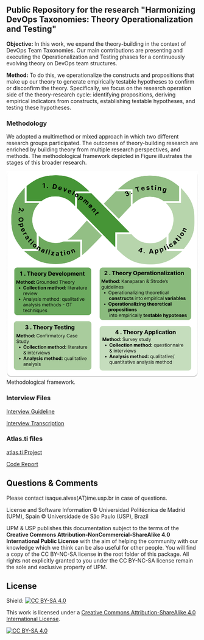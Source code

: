 ## Public Repository for the research "Harmonizing DevOps Taxonomies: Theory Operationalization and Testing"

**Objective:** In this work, we expand the theory-building in the context of DevOps Team Taxonomies. Our main contributions are presenting and executing the Operationalization and Testing phases for a continuously evolving theory on DevOps team structures. 

**Method:** To do this, we operationalize the constructs and propositions that make up our theory to generate empirically testable hypotheses to confirm or disconfirm the theory. Specifically, we focus on the research operation side of the theory-research cycle: identifying propositions, deriving empirical indicators from constructs, establishing testable hypotheses, and testing these hypotheses.

### Methodology 

We adopted a multimethod or mixed approach in which two different research groups participated. The outcomes of theory-building research are enriched by building theory from multiple research perspectives, and methods. The methodological framework depicted in Figure illustrates the stages of this broader research.

![Image](https://github.com/alvesisaque/devops_taxonomies.github.io/blob/main/assets/img/Figure1.png)
Methodological framework.

### Interview Files

[Interview Guideline](https://github.com/alvesisaque/devops_taxonomies.github.io/blob/main/interview/Interview_Manuel_Pais.pdf)

[Interview Transcription](https://github.com/alvesisaque/devops_taxonomies.github.io/blob/main/interview/interview_transcription_FINAL.pdf)

### Atlas.ti files

[atlas.ti Project](https://github.com/alvesisaque/devops_taxonomies.github.io/blob/main/atlas_files/harmonizing_team_topologies_Operationalization_and_testing.atlproj9)

[Code Report](https://github.com/alvesisaque/devops_taxonomies.github.io/blob/main/atlas_files/Report_codebook.pdf)

## Questions & Comments

Please contact isaque.alves(AT)ime.usp.br in case of questions.

License and Software Information
© Universidad Politécnica de Madrid (UPM), Spain
© Universidade de São Paulo (USP), Brazil

UPM & USP publishes this documentation subject to the terms of the **Creative Commons Attribution-NonCommercial-ShareAlike 4.0 International Public License** with the aim of helping the community with our knowledge which we think can be also useful for other people. You will find a copy of the CC BY-NC-SA license in the root folder of this package. All rights not explicitly granted to you under the CC BY-NC-SA license remain the sole and exclusive property of UPM.

## License

Shield: [![CC BY-SA 4.0][cc-by-sa-shield]][cc-by-sa]

This work is licensed under a [Creative Commons Attribution-ShareAlike 4.0
International License][cc-by-sa].

[![CC BY-SA 4.0][cc-by-sa-image]][cc-by-sa]

[cc-by-sa]: http://creativecommons.org/licenses/by-sa/4.0/
[cc-by-sa-image]: https://licensebuttons.net/l/by-sa/4.0/88x31.png
[cc-by-sa-shield]: https://img.shields.io/badge/License-CC%20BY--SA%204.0-lightgrey.svg
